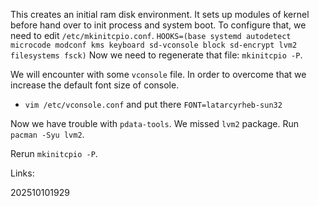 This creates an initial ram disk environment. It sets up modules of kernel before hand over to init process and system boot. To configure that, we need to edit `/etc/mkinitcpio.conf`.
`HOOKS=(base systemd autodetect microcode modconf kms keyboard sd-vconsole block sd-encrypt lvm2 filesystems fsck)`
Now we need to regenerate that file: `mkinitcpio -P`.

We will encounter with some `vconsole` file. In order to overcome that we increase the default font size of console.
- `vim /etc/vconsole.conf`  and put there `FONT=latarcyrheb-sun32`

Now we have trouble with `pdata-tools`.
We missed `lvm2` package. Run `pacman -Syu lvm2`.

Rerun `mkinitcpio -P`. 


Links:

202510101929

